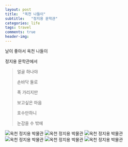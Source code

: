 ```yaml
---
layout: post
title:  "옥천 나들이"
subtitle:   "정지용 문학관"
categories: life
tags: travel
comments: true
header-img: 
---
```


날이 좋아서 옥천 나들이

정지용 문학관에서 

 > 얼골 하나야 
 > 
 > 손바닥 둘로
 > 
 > 폭 가리지만
 > 
 > 보고싶은 마음
 >  
 > 호수만하니
 > 
 > 눈감을 수 밖에

 ![옥천 정지용 박물관](https://youngsungson.github.io/assets/img/life/travel/20210418-life-travel-okcheon1.jpg)
 ![옥천 정지용 박물관](https://youngsungson.github.io/assets/img/life/travel/20210418-life-travel-okcheon2.jpg)
 ![옥천 정지용 박물관](https://youngsungson.github.io/assets/img/life/travel/20210418-life-travel-okcheon3.jpg)
 ![옥천 정지용 박물관](https://youngsungson.github.io/assets/img/life/travel/20210418-life-travel-okcheon4.jpg)
 ![옥천 정지용 박물관](https://youngsungson.github.io/assets/img/life/travel/20210418-life-travel-okcheon5.jpg)
 ![옥천 정지용 박물관](https://youngsungson.github.io/assets/img/life/travel/20210418-life-travel-okcheon6.jpg)
 
 
 
